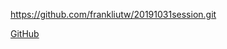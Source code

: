 https://github.com/frankliutw/20191031session.git

[GitHub](https://github.com/frankliutw/20191031session.git)
